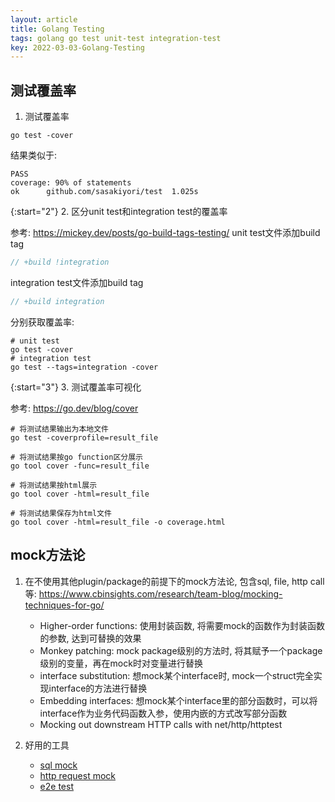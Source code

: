 ```yaml
---
layout: article
title: Golang Testing
tags: golang go test unit-test integration-test
key: 2022-03-03-Golang-Testing
---
```


## 测试覆盖率

1. 测试覆盖率

```shell
go test -cover
```

结果类似于:
```
PASS
coverage: 90% of statements
ok  	github.com/sasakiyori/test	1.025s
```

{:start="2"}
2. 区分unit test和integration test的覆盖率

参考: https://mickey.dev/posts/go-build-tags-testing/
unit test文件添加build tag
```go
// +build !integration

```

integration test文件添加build tag
```go
// +build integration

```

分别获取覆盖率:
```shell
# unit test
go test -cover
# integration test
go test --tags=integration -cover
```

{:start="3"}
3. 测试覆盖率可视化

参考: https://go.dev/blog/cover
```shell
# 将测试结果输出为本地文件
go test -coverprofile=result_file

# 将测试结果按go function区分展示
go tool cover -func=result_file

# 将测试结果按html展示
go tool cover -html=result_file

# 将测试结果保存为html文件
go tool cover -html=result_file -o coverage.html
```


## mock方法论
1. 在不使用其他plugin/package的前提下的mock方法论, 包含sql, file, http call等:
https://www.cbinsights.com/research/team-blog/mocking-techniques-for-go/
	- Higher-order functions: 使用封装函数, 将需要mock的函数作为封装函数的参数, 达到可替换的效果
	- Monkey patching: mock package级别的方法时, 将其赋予一个package级别的变量，再在mock时对变量进行替换
	- interface substitution: 想mock某个interface时, mock一个struct完全实现interface的方法进行替换
	- Embedding interfaces: 想mock某个interface里的部分函数时，可以将interface作为业务代码函数入参，使用内嵌的方式改写部分函数
	- Mocking out downstream HTTP calls with net/http/httptest

2. 好用的工具
   - [sql mock](https://github.com/DATA-DOG/go-sqlmock)
   - [http request mock](https://github.com/appleboy/gofight/v2)
   - [e2e test](https://github.com/gavv/httpexpect)